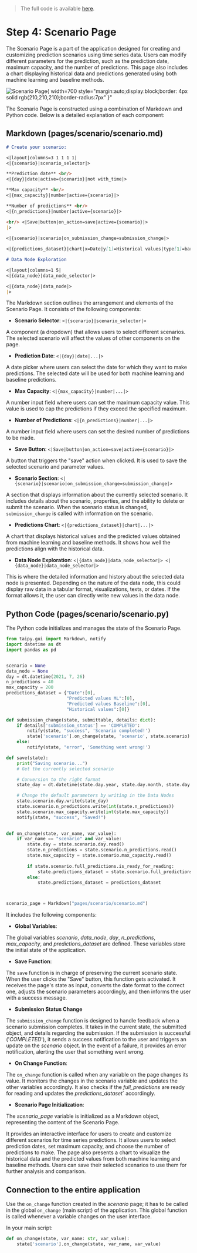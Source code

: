 > The full code is available
<a href="./../src/src.zip" download>here</a>.

# Step 4: Scenario Page

The Scenario Page is a part of the application designed for creating and 
customizing prediction scenarios using time series data. Users can modify different parameters 
for the prediction, such as the prediction date, maximum capacity, 
and the number of predictions. This page also includes a chart displaying historical data 
and predictions generated using both machine learning and baseline methods.

![Scenario Page](result.png){ width=700 style="margin:auto;display:block;border: 4px solid rgb(210,210,210);border-radius:7px" }"

The Scenario Page is constructed using a combination of Markdown and Python code. Below is a detailed explanation of each component:

## Markdown (pages/scenario/scenario.md)

```markdown
# Create your scenario:

<|layout|columns=3 1 1 1 1|
<|{scenario}|scenario_selector|>

**Prediction date** <br/>
<|{day}|date|active={scenario}|not with_time|>

**Max capacity** <br/>
<|{max_capacity}|number|active={scenario}|>

**Number of predictions** <br/>
<|{n_predictions}|number|active={scenario}|>

<br/> <|Save|button|on_action=save|active={scenario}|>
|>
 
<|{scenario}|scenario|on_submission_change=submission_change|>

<|{predictions_dataset}|chart|x=Date|y[1]=Historical values|type[1]=bar|y[2]=Predicted values ML|y[3]=Predicted values Baseline|>

# Data Node Exploration

<|layout|columns=1 5|
<|{data_node}|data_node_selector|>

<|{data_node}|data_node|>
|>
```

The Markdown section outlines the arrangement and elements of the Scenario Page. It consists of the following components:

- **Scenario Selector**: `<|{scenario}|scenario_selector|>`

A component (a dropdown) that allows users to select different scenarios. The selected scenario will affect the values of other components on the page.

- **Prediction Date**: `<|{day}|date|...|>`

A date picker where users can select the date for which they want to make predictions. The selected date will be used for both machine learning and baseline predictions.

- **Max Capacity**: `<|{max_capacity}|number|...|>`

A number input field where users can set the maximum capacity value. This value is used to cap the predictions if they exceed the specified maximum.

- **Number of Predictions**: `<|{n_predictions}|number|...|>`

A number input field where users can set the desired number of predictions to be made.

- **Save Button**: `<|Save|button|on_action=save|active={scenario}|>`

A button that triggers the "save" action when clicked. It is used to save the selected scenario and parameter values.

- **Scenario Section**: `<|{scenario}|scenario|on_submission_change=submission_change|>`

A section that displays information about the currently selected scenario. It includes details about the scenario, properties, and the ability to delete or submit the scenario. When the scenario status is changed, `submission_change` is called with information on the scenario.

- **Predictions Chart**: `<|{predictions_dataset}|chart|...|>`

A chart that displays historical values and the predicted values obtained from machine learning and baseline methods. It shows how well the predictions align with the historical data.

- **Data Node Exploration**: `<|{data_node}|data_node_selector|> <|{data_node}|data_node_selector|>`

This is where the detailed information and history about the selected data node is presented. Depending on the nature of the data node, this could display raw data in a tabular format, visualizations, texts, or dates. If the format allows it, the user can directly write new values in the data node.


## Python Code (pages/scenario/scenario.py)

The Python code initializes and manages the state of the Scenario Page.

```python
from taipy.gui import Markdown, notify
import datetime as dt
import pandas as pd


scenario = None
data_node = None
day = dt.datetime(2021, 7, 26)
n_predictions = 40
max_capacity = 200
predictions_dataset = {"Date":[0], 
                       "Predicted values ML":[0],
                       "Predicted values Baseline":[0],
                       "Historical values":[0]}

def submission_change(state, submittable, details: dict):
    if details['submission_status'] == 'COMPLETED':
        notify(state, "success", 'Scenario completed!')
        state['scenario'].on_change(state, 'scenario', state.scenario)
    else:
        notify(state, "error", 'Something went wrong!')

def save(state):
    print("Saving scenario...")
    # Get the currently selected scenario

    # Conversion to the right format
    state_day = dt.datetime(state.day.year, state.day.month, state.day.day)

    # Change the default parameters by writing in the Data Nodes
    state.scenario.day.write(state_day)
    state.scenario.n_predictions.write(int(state.n_predictions))
    state.scenario.max_capacity.write(int(state.max_capacity))
    notify(state, "success", "Saved!")
    

def on_change(state, var_name, var_value):
    if var_name == "scenario" and var_value:
        state.day = state.scenario.day.read()
        state.n_predictions = state.scenario.n_predictions.read()
        state.max_capacity = state.scenario.max_capacity.read()
        
        if state.scenario.full_predictions.is_ready_for_reading:
            state.predictions_dataset = state.scenario.full_predictions.read()
        else:
            state.predictions_dataset = predictions_dataset



scenario_page = Markdown("pages/scenario/scenario.md")
```


It includes the following components:

- **Global Variables**:

The global variables *scenario*, *data_node*, *day*, *n_predictions*, *max_capacity*, and *predictions_dataset* are defined. These variables store the initial state of the application.

- **Save Function**:

The `save` function is in charge of preserving the current scenario state. 
When the user clicks the "Save" button, this function gets activated. 
It receives the page's state as input, converts the date format to the correct one, 
adjusts the scenario parameters accordingly, and then informs the user with a success message.

- **Submission Status Change**

The `submission_change` function is designed to handle feedback when a scenario submission completes. It takes in the current state, the submitted object, and details regarding the submission. If the submission is successful ('*COMPLETED*'), it sends a success notification to the user and triggers an update on the *scenario* object. In the event of a failure, it provides an error notification, alerting the user that something went wrong.

- **On Change Function**:

The `on_change` function is called when any variable on the page changes its value. It monitors the changes in the scenario variable and updates the other variables accordingly. It also checks if the *full_predictions* are ready for reading and updates the *predictions_dataset*` accordingly.

- **Scenario Page Initialization**:

The *scenario_page* variable is initialized as a Markdown object, representing the content of the Scenario Page.

It provides an interactive interface for users to create and customize different scenarios for time series predictions. It allows users to select prediction dates, 
set maximum capacity, and choose the number of predictions to make. The page also presents a chart to visualize the historical data and the predicted values from 
both machine learning and baseline methods. Users can save their selected scenarios to use them for further analysis and comparison. 

## Connection to the entire application

Use the `on_change` function created in the *scenario* page; it has to be called in the global `on_change` (main script) of the application. 
This global function is called whenever a variable changes on the user interface. 

In your main script:

```python
def on_change(state, var_name: str, var_value):
    state['scenario'].on_change(state, var_name, var_value)
```